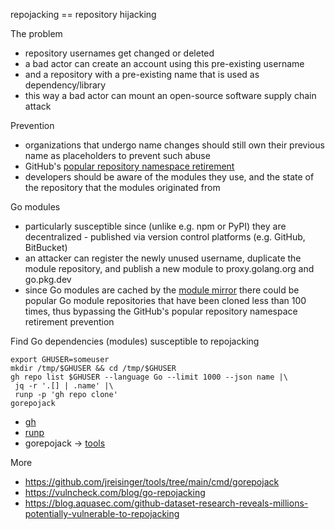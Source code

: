 repojacking == repository hijacking

The problem

- repository usernames get changed or deleted
- a bad actor can create an account using this pre-existing username
- and a repository with a pre-existing name that is used as dependency/library
- this way a bad actor can mount an open-source software supply chain attack

Prevention

- organizations that undergo name changes should still own their previous name as placeholders to prevent such abuse
- GitHub's [popular repository namespace retirement](https://github.blog/2018-04-18-new-tools-for-open-source-maintainers/#popular-repository-namespace-retirement)
- developers should be aware of the modules they use, and the state of the repository that the modules originated from

Go modules

- particularly susceptible since (unlike e.g. npm or PyPI) they are decentralized - published via version control platforms (e.g. GitHub, BitBucket)
- an attacker can register the newly unused username, duplicate the module repository, and publish a new module to proxy.golang.org and go.pkg.dev
- since Go modules are cached by the [module mirror](https://proxy.golang.org/) there could be popular Go module repositories that have been cloned less than 100 times, thus bypassing the GitHub's popular repository namespace retirement prevention

Find Go dependencies (modules) susceptible to repojacking

```
export GHUSER=someuser
mkdir /tmp/$GHUSER && cd /tmp/$GHUSER
gh repo list $GHUSER --language Go --limit 1000 --json name |\
 jq -r '.[] | .name' |\
 runp -p 'gh repo clone'
gorepojack
```

- [gh](https://cli.github.com/)
- [runp](https://github.com/jreisinger/runp)
- gorepojack -> [tools](https://github.com/jreisinger/tools)

More

- https://github.com/jreisinger/tools/tree/main/cmd/gorepojack
- https://vulncheck.com/blog/go-repojacking
- https://blog.aquasec.com/github-dataset-research-reveals-millions-potentially-vulnerable-to-repojacking
